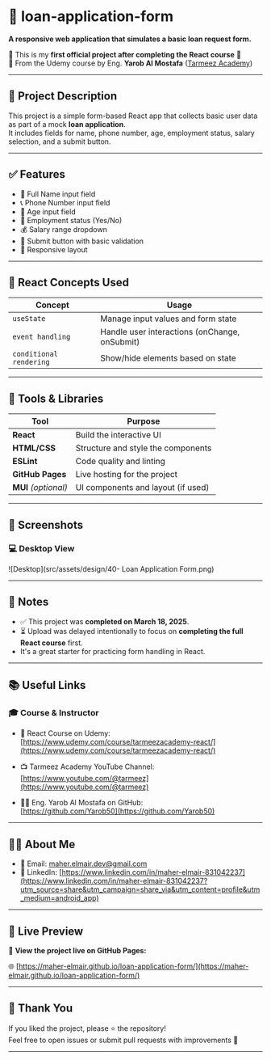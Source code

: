 # 📝 loan-application-form

**A responsive web application that simulates a basic loan request form.**  

🎯 This is my **first official project after completing the React course** 💪  
🚀 From the Udemy course by Eng. **Yarob Al Mostafa** ([Tarmeez Academy](https://www.youtube.com/@tarmeez))

---

## 📖 Project Description

This project is a simple form-based React app that collects basic user data as part of a mock **loan application**.  
It includes fields for name, phone number, age, employment status, salary selection, and a submit button.

---

## ✅ Features

- 🧍 Full Name input field  
- 📞 Phone Number input field  
- 🎂 Age input field  
- 👔 Employment status (Yes/No)  
- 💰 Salary range dropdown  
- 📨 Submit button with basic validation  
- 📱 Responsive layout  

---

## 🧠 React Concepts Used

| Concept              | Usage                                             |
|----------------------|---------------------------------------------------|
| `useState`           | Manage input values and form state                |
| `event handling`     | Handle user interactions (onChange, onSubmit)     |
| `conditional rendering` | Show/hide elements based on state             |

---

## 🧰 Tools & Libraries

| Tool              | Purpose                             |
|-------------------|-------------------------------------|
| **React**         | Build the interactive UI            |
| **HTML/CSS**      | Structure and style the components  |
| **ESLint**        | Code quality and linting            |
| **GitHub Pages**  | Live hosting for the project        |
| **MUI** *(optional)* | UI components and layout (if used) |

---

## 📸 Screenshots

### 💻 Desktop View
![Desktop](src/assets/design/40- Loan Application Form.png)

---

## 📝 Notes

- ✅ This project was **completed on March 18, 2025**.
- ⏳ Upload was delayed intentionally to focus on **completing the full React course** first.
- It's a great starter for practicing form handling in React.

---

## 📚 Useful Links

### 🎓 Course & Instructor

- 📘 React Course on Udemy:  
  [https://www.udemy.com/course/tarmeezacademy-react/](https://www.udemy.com/course/tarmeezacademy-react/)

- 📺 Tarmeez Academy YouTube Channel:  
  [https://www.youtube.com/@tarmeez](https://www.youtube.com/@tarmeez)

- 👨‍💻 Eng. Yarob Al Mostafa on GitHub:  
  [https://github.com/Yarob50](https://github.com/Yarob50)

---

## 🙋‍♂️ About Me

- 📧 Email: [maher.elmair.dev@gmail.com](mailto:maher.elmair.dev@gmail.com)  
- 🔗 LinkedIn: [https://www.linkedin.com/in/maher-elmair-831042237](https://www.linkedin.com/in/maher-elmair-831042237?utm_source=share&utm_campaign=share_via&utm_content=profile&utm_medium=android_app)

---

## 🔗 Live Preview

🎥 **View the project live on GitHub Pages:**

🌐 [https://maher-elmair.github.io/loan-application-form/](https://maher-elmair.github.io/loan-application-form/)

---

## 🙌 Thank You

If you liked the project, please ⭐ the repository!  
Feel free to open issues or submit pull requests with improvements 🙏

---
